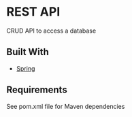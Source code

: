 # REST API

CRUD API to access a database

## Built With

* [Spring](https://spring.io/)

## Requirements

See pom.xml file for Maven dependencies
